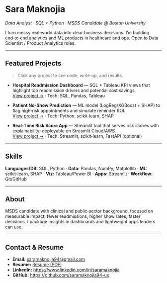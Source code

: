 # Sara Maknojia
_Data Analyst · SQL + Python · MSDS Candidate @ Boston University_

I turn messy real‑world data into clear business decisions. I’m building end‑to‑end analytics and ML products in healthcare and ops. Open to Data Scientist / Product Analytics roles.

---

## Featured Projects
> Click any project to see code, write‑up, and results.

- **Hospital Readmission Dashboard** — SQL + Tableau KPI views that highlight top readmission drivers and potential cost savings.  
  [View project →](/projects/readmission-dashboard) · Tech: SQL, Pandas, Tableau

- **Patient No‑Show Prediction** — ML model (LogReg/XGBoost + SHAP) to flag high‑risk appointments and simulate reminder ROI.  
  [View project →](/projects/no-show-prediction) · Tech: Python, scikit‑learn, SHAP

- **Real‑Time Risk Score App** — Streamlit tool that serves risk scores with explainability; deployable on Streamlit Cloud/AWS.  
  [View project →](/projects/risk-score-app) · Tech: Streamlit, scikit‑learn, FastAPI (optional)

---

## Skills
**Languages/DB:** SQL, Python · **Data:** Pandas, NumPy, Matplotlib · **ML:** scikit‑learn, SHAP · **Viz:** Tableau/Power BI · **Apps:** Streamlit · **Workflow:** Git/GitHub

---

## About
MSDS candidate with clinical and public‑sector background, focused on measurable impact: fewer readmissions, higher show rates, faster decisions. I package insights in dashboards and lightweight apps leaders can use.

---

## Contact & Resume
- **Email:** saramaknojia94@gmail.com
- **Resume:** [Resume (PDF)](/assets/Sara_Maknojia_Resume.pdf) 
- **LinkedIn:** https://www.linkedin.com/in/saramaknojia  
- **GitHub:** https://github.com/saramaknojia94-ux
